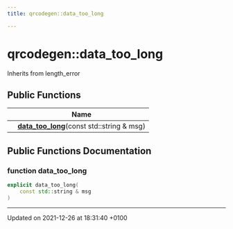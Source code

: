 ```yaml
---
title: qrcodegen::data_too_long

---
```


# qrcodegen::data_too_long





Inherits from length_error

## Public Functions

|                | Name           |
| -------------- | -------------- |
| | **[data_too_long](/Classes/classqrcodegen_1_1data__too__long.md#function-data-too-long)**(const std::string & msg) |

## Public Functions Documentation

### function data_too_long

```cpp
explicit data_too_long(
    const std::string & msg
)
```


-------------------------------

Updated on 2021-12-26 at 18:31:40 +0100